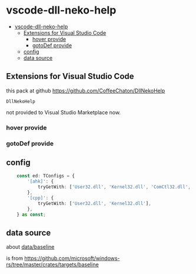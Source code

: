 # vscode-dll-neko-help

- [vscode-dll-neko-help](#vscode-dll-neko-help)
  - [Extensions for Visual Studio Code](#extensions-for-visual-studio-code)
    - [hover provide](#hover-provide)
    - [gotoDef provide](#gotodef-provide)
  - [config](#config)
  - [data source](#data-source)

## Extensions for Visual Studio Code

this pack at github <https://github.com/CoffeeChaton/DllNekoHelp>

`DllNekoHelp`

not provided to Visual Studio Marketplace now.

### hover provide

### gotoDef provide

## config

```ts
    const ed: TConfigs = {
        '[ahk]': {
            tryGetWith: ['User32.dll', 'Kernel32.dll', 'ComCtl32.dll', 'Gdi32.dll'],
        },
        '[cpp]': {
            tryGetWith: ['User32.dll', 'Kernel32.dll'],
        },
    } as const;
```

## data source

about [data/baseline](./data/baseline/)

is from <https://github.com/microsoft/windows-rs/tree/master/crates/targets/baseline>

